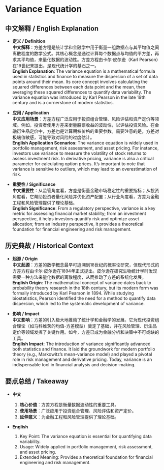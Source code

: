 # Variance Equation

## 中文解释 / English Explanation

* **定义 / Definition**  
  **中文解释**：方差方程是统计学和金融学中用于衡量一组数据点与其平均值之间离散程度的数学公式。其核心概念是通过计算每个数据点与均值的平方差，再求其平均值，来量化数据的波动性。方差方程由卡尔·皮尔逊（Karl Pearson）在19世纪末提出，是现代统计学的基石之一。  
  **English Explanation**: The variance equation is a mathematical formula used in statistics and finance to measure the dispersion of a set of data points around their mean. Its core concept involves calculating the squared differences between each data point and the mean, then averaging these squared differences to quantify data variability. The variance equation was introduced by Karl Pearson in the late 19th century and is a cornerstone of modern statistics.

* **应用 / Application**  
  **中文应用场景**：方差方程广泛应用于投资组合管理、风险评估和资产定价等领域。例如，投资者使用方差来衡量股票收益的波动性，以评估投资风险。在金融衍生品定价中，方差也是计算期权价格的重要参数。需要注意的是，方差对极端值敏感，可能导致对风险的过度估计。  
  **English Application Scenarios**: The variance equation is widely used in portfolio management, risk assessment, and asset pricing. For instance, investors use variance to measure the volatility of stock returns to assess investment risk. In derivative pricing, variance is also a critical parameter for calculating option prices. It’s important to note that variance is sensitive to outliers, which may lead to an overestimation of risk.

* **重要性 / Significance**  
  **中文重要性**：从监管角度看，方差是衡量金融市场稳定性的重要指标；从投资角度看，它帮助投资者量化风险并优化资产配置；从行业角度看，方差为金融工程和风险管理提供了理论基础。  
  **English Significance**: From a regulatory perspective, variance is a key metric for assessing financial market stability; from an investment perspective, it helps investors quantify risk and optimize asset allocation; from an industry perspective, it provides a theoretical foundation for financial engineering and risk management.

## 历史典故 / Historical Context

* **起源 / Origin**  
  **中文起源**：方差的数学概念最早可追溯到18世纪的概率论研究，但现代形式的方差方程由卡尔·皮尔逊在1894年正式提出。皮尔逊在研究生物统计学时发现需要一种方法来量化数据的离散程度，从而推动了方差的系统化发展。  
  **English Origin**: The mathematical concept of variance dates back to probability theory research in the 18th century, but its modern form was formally introduced by Karl Pearson in 1894. While studying biostatistics, Pearson identified the need for a method to quantify data dispersion, which led to the systematic development of variance.

* **影响 / Impact**  
  **中文影响**：方差的引入极大地推动了统计学和金融学的发展。它为现代投资组合理论（如马科维茨的均值-方差模型）奠定了基础，并在风险管理、衍生品定价等领域发挥了关键作用。如今，方差已成为金融分析和决策中不可或缺的工具。  
  **English Impact**: The introduction of variance significantly advanced both statistics and finance. It laid the groundwork for modern portfolio theory (e.g., Markowitz’s mean-variance model) and played a pivotal role in risk management and derivative pricing. Today, variance is an indispensable tool in financial analysis and decision-making.

## 要点总结 / Takeaway

* **中文**  
  1. **核心价值**：方差方程是衡量数据波动性的重要工具。
  2. **使用场景**：广泛应用于投资组合管理、风险评估和资产定价。
  3. **延伸意义**：为金融工程和风险管理提供了理论基础。

* **English**  
  1. Key Point: The variance equation is essential for quantifying data variability.
  2. Usage: Widely applied in portfolio management, risk assessment, and asset pricing.
  3. Extended Meaning: Provides a theoretical foundation for financial engineering and risk management.